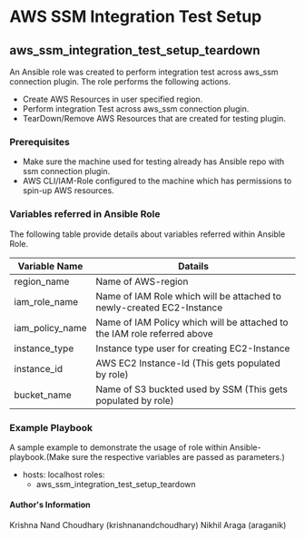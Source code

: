 # AWS SSM Integration Test Setup
## aws_ssm_integration_test_setup_teardown
An Ansible role was created to perform integration test across aws_ssm connection plugin. The role performs the following actions.

  - Create AWS Resources in user specified region.
  - Perform integration Test across aws_ssm connection plugin.
  - TearDown/Remove AWS Resources that are created for testing plugin.

### Prerequisites

 - Make sure the machine used for testing already has Ansible repo with ssm connection plugin.
 - AWS CLI/IAM-Role configured to the machine which has permissions to spin-up AWS resources.

### Variables referred in Ansible Role
The following table provide details about variables referred within Ansible Role.

| Variable Name | Datails |
| ------ | ------ |
| region_name | Name of AWS-region |
| iam_role_name | Name of IAM Role which will be attached to newly-created EC2-Instance |
| iam_policy_name | Name of IAM Policy which will be attached to the IAM role referred above |
| instance_type | Instance type user for creating EC2-Instance |
| instance_id | AWS EC2 Instance-Id (This gets populated by role) |
| bucket_name | Name of S3 buckted used by SSM (This gets populated by role) |

### Example Playbook
A sample example to demonstrate the usage of role within Ansible-playbook.(Make sure the respective variables are passed as parameters.) 

   - hosts: localhost
     roles:
       - aws_ssm_integration_test_setup_teardown

#### Author's Information
Krishna Nand Choudhary (krishnanandchoudhary)
Nikhil Araga (araganik)